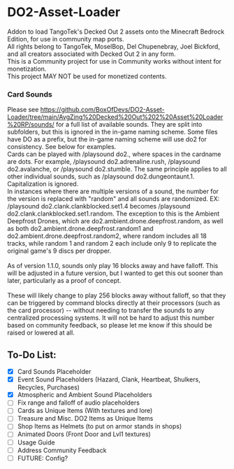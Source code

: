# DO2-Asset-Loader
Addon to load TangoTek's Decked Out 2 assets onto the Minecraft Bedrock Edition, for use in community map ports. <br>
All rights belong to TangoTek, MoselBop, Del Chupenebray, Joel Bickford, and all creators associated with Decked Out 2 in any form. <br>
This is a Community project for use in Community works without intent for monetization. <br>
This project MAY NOT be used for monetized contents.

### Card Sounds
Please see https://github.com/BoxOfDevs/DO2-Asset-Loader/tree/main/AvgZing%20Decked%20Out%202%20Asset%20Loader%20RP/sounds/ for a full list of available sounds. They are split into subfolders, but this is ignored in the in-game naming scheme. Some files have DO as a prefix, but the in-game naming scheme will use do2 for consistency. See below for examples.<br>
Cards can be played with /playsound do2.<cardname>, where spaces in the cardname are dots. For example, /playsound do2.adrenaline.rush, /playsound do2.avalanche, or /playsound do2.stumble. The same principle applies to all other individual sounds, such as /playsound do2.dungeontaunt.1. Capitalization is ignored.<br>
In instances where there are multiple versions of a sound, the number for the version is replaced with "random" and all sounds are randomized. EX: /playsound do2.clank.clankblocked.set1.4 becomes /playsound do2.clank.clankblocked.set1.random. The exception to this is the Ambient Deepfrost Drones, which are do2.ambient.drone.deepfrost.random, as well as both do2.ambient.drone.deepfrost.random1 and do2.ambient.drone.deepfrost.random2, where random includes all 18 tracks, while random 1 and random 2 each include only 9 to replicate the original game's 9 discs per dropper. <br>
<br>
As of version 1.1.0, sounds only play 16 blocks away and have falloff. This will be adjusted in a future version, but I wanted to get this out sooner than later, particularly as a proof of concept. <br> <br>
These will likely change to play 256 blocks away without falloff, so that they can be triggered by command blocks directly at their processors (such as the card processor) -- without needing to transfer the sounds to any centralized processing systems. It will not be hard to adjust this number based on community feedback, so please let me know if this should be raised or lowered at all.

## To-Do List:
- [X] Card Sounds Placeholder 
- [X] Event Sound Placeholders (Hazard, Clank, Heartbeat, Shulkers, Recycles, Purchases)
- [X] Atmospheric and Ambient Sound Placeholders
- [ ] Fix range and falloff of audio placeholders
- [ ] Cards as Unique Items (With textures and lore)
- [ ] Treasure and Misc. DO2 Items as Unique Items
- [ ] Shop Items as Helmets (to put on armor stands in shops)
- [ ] Animated Doors (Front Door and Lvl1 textures)
- [ ] Usage Guide
- [ ] Address Community Feedback
- [ ] FUTURE: Config? 